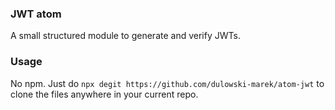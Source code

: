 ### JWT atom
A small structured module to generate and verify JWTs.

### Usage
No npm. Just do `npx degit https://github.com/dulowski-marek/atom-jwt` to clone the files anywhere in your current repo.